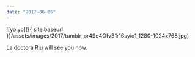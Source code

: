 ```yaml
---
date: "2017-06-06"
---
```


![yo yo]({{ site.baseurl }}/assets/images/2017/tumblr_or49e4Qfv31r16syio1_1280-1024x768.jpg)

La doctora Riu will see you now.
